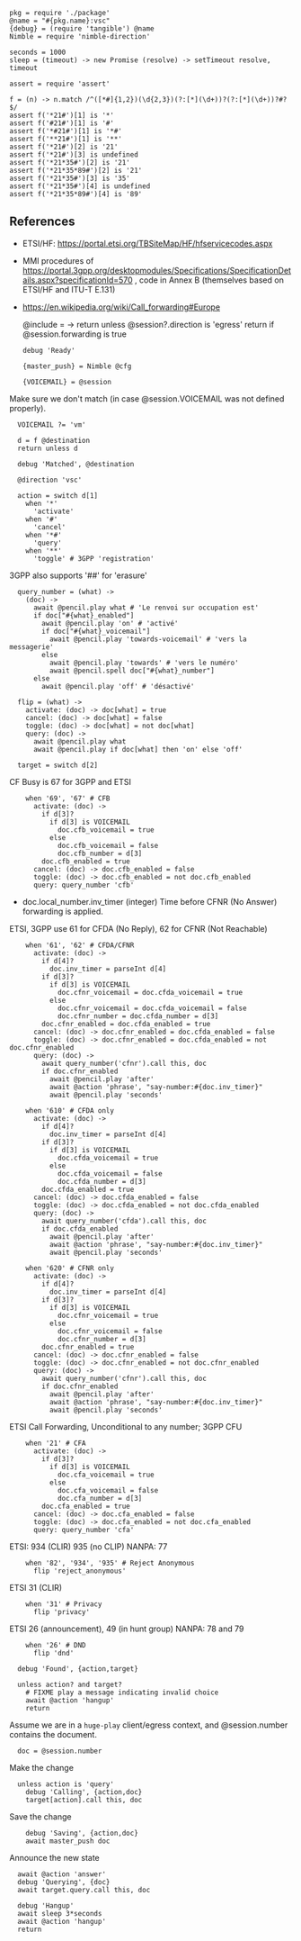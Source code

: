    pkg = require './package'
    @name = "#{pkg.name}:vsc"
    {debug} = (require 'tangible') @name
    Nimble = require 'nimble-direction'

    seconds = 1000
    sleep = (timeout) -> new Promise (resolve) -> setTimeout resolve, timeout

    assert = require 'assert'

    f = (n) -> n.match /^([*#]{1,2})(\d{2,3})(?:[*](\d+))?(?:[*](\d+))?#?$/
    assert f('*21#')[1] is '*'
    assert f('#21#')[1] is '#'
    assert f('*#21#')[1] is '*#'
    assert f('**21#')[1] is '**'
    assert f('*21#')[2] is '21'
    assert f('*21#')[3] is undefined
    assert f('*21*35#')[2] is '21'
    assert f('*21*35*89#')[2] is '21'
    assert f('*21*35#')[3] is '35'
    assert f('*21*35#')[4] is undefined
    assert f('*21*35*89#')[4] is '89'

References
----------

- ETSI/HF: https://portal.etsi.org/TBSiteMap/HF/hfservicecodes.aspx
- MMI procedures of https://portal.3gpp.org/desktopmodules/Specifications/SpecificationDetails.aspx?specificationId=570 , code in Annex B (themselves based on ETSI/HF and ITU-T E.131)
- https://en.wikipedia.org/wiki/Call_forwarding#Europe

    @include = ->
      return unless @session?.direction is 'egress'
      return if @session.forwarding is true

      debug 'Ready'

      {master_push} = Nimble @cfg

      {VOICEMAIL} = @session

Make sure we don't match (in case @session.VOICEMAIL was not defined properly).

      VOICEMAIL ?= 'vm'

      d = f @destination
      return unless d

      debug 'Matched', @destination

      @direction 'vsc'

      action = switch d[1]
        when '*'
          'activate'
        when '#'
          'cancel'
        when '*#'
          'query'
        when '**'
          'toggle' # 3GPP 'registration'

3GPP also supports '##' for 'erasure'

      query_number = (what) ->
        (doc) ->
          await @pencil.play what # 'Le renvoi sur occupation est'
          if doc["#{what}_enabled"]
            await @pencil.play 'on' # 'activé'
            if doc["#{what}_voicemail"]
              await @pencil.play 'towards-voicemail' # 'vers la messagerie'
            else
              await @pencil.play 'towards' # 'vers le numéro'
              await @pencil.spell doc["#{what}_number"]
          else
            await @pencil.play 'off' # 'désactivé'

      flip = (what) ->
        activate: (doc) -> doc[what] = true
        cancel: (doc) -> doc[what] = false
        toggle: (doc) -> doc[what] = not doc[what]
        query: (doc) ->
          await @pencil.play what
          await @pencil.play if doc[what] then 'on' else 'off'

      target = switch d[2]

CF Busy is 67 for 3GPP and ETSI

        when '69', '67' # CFB
          activate: (doc) ->
            if d[3]?
              if d[3] is VOICEMAIL
                doc.cfb_voicemail = true
              else
                doc.cfb_voicemail = false
                doc.cfb_number = d[3]
            doc.cfb_enabled = true
          cancel: (doc) -> doc.cfb_enabled = false
          toggle: (doc) -> doc.cfb_enabled = not doc.cfb_enabled
          query: query_number 'cfb'

* doc.local_number.inv_timer (integer) Time before CFNR (No Answer) forwarding is applied.

ETSI, 3GPP use 61 for CFDA (No Reply), 62 for CFNR (Not Reachable)

        when '61', '62' # CFDA/CFNR
          activate: (doc) ->
            if d[4]?
              doc.inv_timer = parseInt d[4]
            if d[3]?
              if d[3] is VOICEMAIL
                doc.cfnr_voicemail = doc.cfda_voicemail = true
              else
                doc.cfnr_voicemail = doc.cfda_voicemail = false
                doc.cfnr_number = doc.cfda_number = d[3]
            doc.cfnr_enabled = doc.cfda_enabled = true
          cancel: (doc) -> doc.cfnr_enabled = doc.cfda_enabled = false
          toggle: (doc) -> doc.cfnr_enabled = doc.cfda_enabled = not doc.cfnr_enabled
          query: (doc) ->
            await query_number('cfnr').call this, doc
            if doc.cfnr_enabled
              await @pencil.play 'after'
              await @action 'phrase', "say-number:#{doc.inv_timer}"
              await @pencil.play 'seconds'

        when '610' # CFDA only
          activate: (doc) ->
            if d[4]?
              doc.inv_timer = parseInt d[4]
            if d[3]?
              if d[3] is VOICEMAIL
                doc.cfda_voicemail = true
              else
                doc.cfda_voicemail = false
                doc.cfda_number = d[3]
            doc.cfda_enabled = true
          cancel: (doc) -> doc.cfda_enabled = false
          toggle: (doc) -> doc.cfda_enabled = not doc.cfda_enabled
          query: (doc) ->
            await query_number('cfda').call this, doc
            if doc.cfda_enabled
              await @pencil.play 'after'
              await @action 'phrase', "say-number:#{doc.inv_timer}"
              await @pencil.play 'seconds'

        when '620' # CFNR only
          activate: (doc) ->
            if d[4]?
              doc.inv_timer = parseInt d[4]
            if d[3]?
              if d[3] is VOICEMAIL
                doc.cfnr_voicemail = true
              else
                doc.cfnr_voicemail = false
                doc.cfnr_number = d[3]
            doc.cfnr_enabled = true
          cancel: (doc) -> doc.cfnr_enabled = false
          toggle: (doc) -> doc.cfnr_enabled = not doc.cfnr_enabled
          query: (doc) ->
            await query_number('cfnr').call this, doc
            if doc.cfnr_enabled
              await @pencil.play 'after'
              await @action 'phrase', "say-number:#{doc.inv_timer}"
              await @pencil.play 'seconds'

ETSI Call Forwarding, Unconditional to any number; 3GPP CFU

        when '21' # CFA
          activate: (doc) ->
            if d[3]?
              if d[3] is VOICEMAIL
                doc.cfa_voicemail = true
              else
                doc.cfa_voicemail = false
                doc.cfa_number = d[3]
            doc.cfa_enabled = true
          cancel: (doc) -> doc.cfa_enabled = false
          toggle: (doc) -> doc.cfa_enabled = not doc.cfa_enabled
          query: query_number 'cfa'

ETSI: 934 (CLIR) 935 (no CLIP)
NANPA: 77

        when '82', '934', '935' # Reject Anonymous
          flip 'reject_anonymous'

ETSI 31 (CLIR)

        when '31' # Privacy
          flip 'privacy'

ETSI 26 (announcement), 49 (in hunt group)
NANPA: 78 and 79

        when '26' # DND
          flip 'dnd'

      debug 'Found', {action,target}

      unless action? and target?
        # FIXME play a message indicating invalid choice
        await @action 'hangup'
        return

Assume we are in a `huge-play` client/egress context, and @session.number contains the document.

      doc = @session.number

Make the change

      unless action is 'query'
        debug 'Calling', {action,doc}
        target[action].call this, doc

Save the change

        debug 'Saving', {action,doc}
        await master_push doc

Announce the new state

      await @action 'answer'
      debug 'Querying', {doc}
      await target.query.call this, doc

      debug 'Hangup'
      await sleep 3*seconds
      await @action 'hangup'
      return
